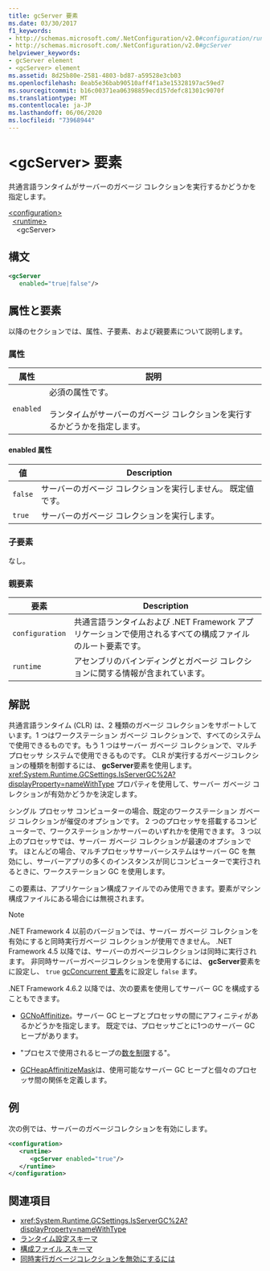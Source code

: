 ```yaml
---
title: gcServer 要素
ms.date: 03/30/2017
f1_keywords:
- http://schemas.microsoft.com/.NetConfiguration/v2.0#configuration/runtime/gcServer
- http://schemas.microsoft.com/.NetConfiguration/v2.0#gcServer
helpviewer_keywords:
- gcServer element
- <gcServer> element
ms.assetid: 8d25b80e-2581-4803-bd87-a59528e3cb03
ms.openlocfilehash: 8eab5e36bab90510aff4f1a3e15328197ac59ed7
ms.sourcegitcommit: b16c00371ea06398859ecd157defc81301c9070f
ms.translationtype: MT
ms.contentlocale: ja-JP
ms.lasthandoff: 06/06/2020
ms.locfileid: "73968944"
---
```

# <a name="gcserver-element"></a>\<gcServer> 要素

共通言語ランタイムがサーバーのガベージ コレクションを実行するかどうかを指定します。

[\<configuration>](../configuration-element.md)\
&nbsp;&nbsp;[\<runtime>](runtime-element.md)\
&nbsp;&nbsp;&nbsp;&nbsp;\<gcServer>

## <a name="syntax"></a>構文

```xml
<gcServer
   enabled="true|false"/>
```

## <a name="attributes-and-elements"></a>属性と要素

以降のセクションでは、属性、子要素、および親要素について説明します。

### <a name="attributes"></a>属性

|属性|説明|
|---------------|-----------------|
|`enabled`|必須の属性です。<br /><br />ランタイムがサーバーのガベージ コレクションを実行するかどうかを指定します。|

#### <a name="enabled-attribute"></a>enabled 属性

|値|Description|
|-----------|-----------------|
|`false`|サーバーのガベージ コレクションを実行しません。 既定値です。|
|`true`|サーバーのガベージ コレクションを実行します。|

### <a name="child-elements"></a>子要素

なし。

### <a name="parent-elements"></a>親要素

|要素|Description|
|-------------|-----------------|
|`configuration`|共通言語ランタイムおよび .NET Framework アプリケーションで使用されるすべての構成ファイルのルート要素です。|
|`runtime`|アセンブリのバインディングとガベージ コレクションに関する情報が含まれています。|

## <a name="remarks"></a>解説

共通言語ランタイム (CLR) は、2 種類のガベージ コレクションをサポートしています。1 つはワークステーション ガベージ コレクションで、すべてのシステムで使用できるものです。もう 1 つはサーバー ガベージ コレクションで、マルチプロセッサ システムで使用できるものです。 CLR が実行するガベージコレクションの種類を制御するには、 **gcServer**要素を使用します。 <xref:System.Runtime.GCSettings.IsServerGC%2A?displayProperty=nameWithType> プロパティを使用して、サーバー ガベージ コレクションが有効かどうかを決定します。

シングル プロセッサ コンピューターの場合、既定のワークステーション ガベージ コレクションが催促のオプションです。 2 つのプロセッサを搭載するコンピューターで、ワークステーションかサーバーのいずれかを使用できます。 3 つ以上のプロセッサでは、サーバー ガベージ コレクションが最速のオプションです。 ほとんどの場合、マルチプロセッササーバーシステムはサーバー GC を無効にし、サーバーアプリの多くのインスタンスが同じコンピューターで実行されるときに、ワークステーション GC を使用します。

この要素は、アプリケーション構成ファイルでのみ使用できます。要素がマシン構成ファイルにある場合には無視されます。

> [!NOTE]
> .NET Framework 4 以前のバージョンでは、サーバー ガベージ コレクションを有効にすると同時実行ガベージ コレクションが使用できません。 .NET Framework 4.5 以降では、サーバーのガベージコレクションは同時に実行されます。 非同時サーバーガベージコレクションを使用するには、 **gcServer**要素をに設定し、 `true` [gcConcurrent 要素](gcconcurrent-element.md)をに設定し `false` ます。

.NET Framework 4.6.2 以降では、次の要素を使用してサーバー GC を構成することもできます。

- [GCNoAffinitize](gcnoaffinitize-element.md)。サーバー GC ヒープとプロセッサの間にアフィニティがあるかどうかを指定します。 既定では、プロセッサごとに1つのサーバー GC ヒープがあります。

- "プロセスで使用されるヒープの[数を制限](gcheapcount-element.md)する"。

- [GCHeapAffinitizeMask](gcheapaffinitizemask-element.md)は、使用可能なサーバー GC ヒープと個々のプロセッサ間の関係を定義します。

## <a name="example"></a>例

次の例では、サーバーのガベージコレクションを有効にします。

```xml
<configuration>
   <runtime>
      <gcServer enabled="true"/>
   </runtime>
</configuration>
```

## <a name="see-also"></a>関連項目

- <xref:System.Runtime.GCSettings.IsServerGC%2A?displayProperty=nameWithType>
- [ランタイム設定スキーマ](index.md)
- [構成ファイル スキーマ](../index.md)
- [同時実行ガベージコレクションを無効にするには](gcconcurrent-element.md#to-disable-background-garbage-collection)
